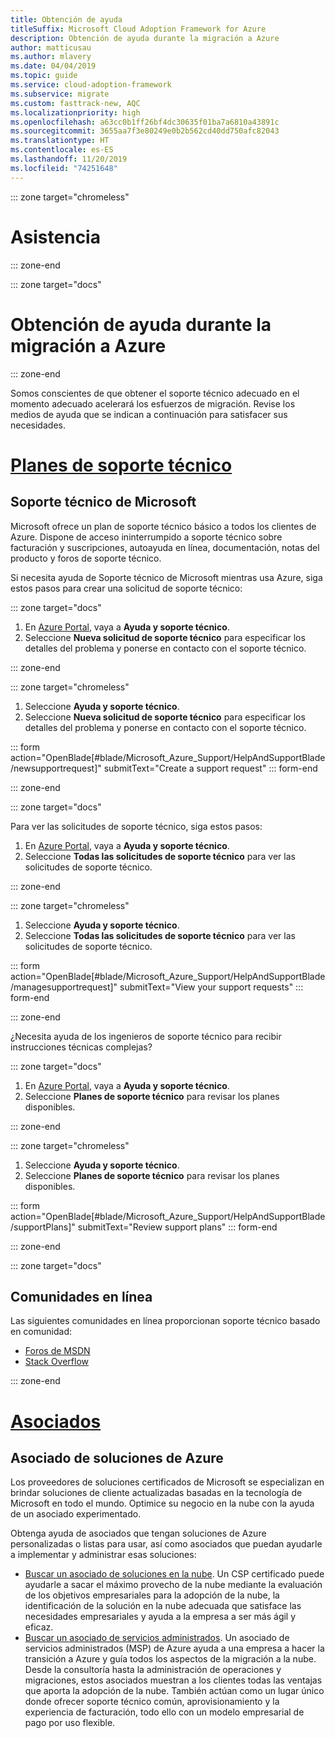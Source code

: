 ```yaml
---
title: Obtención de ayuda
titleSuffix: Microsoft Cloud Adoption Framework for Azure
description: Obtención de ayuda durante la migración a Azure
author: matticusau
ms.author: mlavery
ms.date: 04/04/2019
ms.topic: guide
ms.service: cloud-adoption-framework
ms.subservice: migrate
ms.custom: fasttrack-new, AQC
ms.localizationpriority: high
ms.openlocfilehash: a63cc0b1ff26bf4dc30635f01ba7a6810a43891c
ms.sourcegitcommit: 3655aa7f3e80249e0b2b562cd40dd750afc82043
ms.translationtype: HT
ms.contentlocale: es-ES
ms.lasthandoff: 11/20/2019
ms.locfileid: "74251648"
---
```

::: zone target="chromeless"

# <a name="assistance"></a>Asistencia

::: zone-end

::: zone target="docs"

# <a name="obtain-assistance-during-your-journey-to-azure"></a>Obtención de ayuda durante la migración a Azure

::: zone-end

Somos conscientes de que obtener el soporte técnico adecuado en el momento adecuado acelerará los esfuerzos de migración. Revise los medios de ayuda que se indican a continuación para satisfacer sus necesidades.

# <a name="support-planstabsupportplans"></a>[Planes de soporte técnico](#tab/SupportPlans)

## <a name="microsoft-support"></a>Soporte técnico de Microsoft

Microsoft ofrece un plan de soporte técnico básico a todos los clientes de Azure. Dispone de acceso ininterrumpido a soporte técnico sobre facturación y suscripciones, autoayuda en línea, documentación, notas del producto y foros de soporte técnico.

Si necesita ayuda de Soporte técnico de Microsoft mientras usa Azure, siga estos pasos para crear una solicitud de soporte técnico:

::: zone target="docs"

1. En [Azure Portal](https://portal.azure.com), vaya a **Ayuda y soporte técnico**.
1. Seleccione **Nueva solicitud de soporte técnico** para especificar los detalles del problema y ponerse en contacto con el soporte técnico.

::: zone-end

::: zone target="chromeless"

1. Seleccione **Ayuda y soporte técnico**.
1. Seleccione **Nueva solicitud de soporte técnico** para especificar los detalles del problema y ponerse en contacto con el soporte técnico.

::: form action="OpenBlade[#blade/Microsoft_Azure_Support/HelpAndSupportBlade/newsupportrequest]" submitText="Create a support request" ::: form-end

::: zone-end

::: zone target="docs"

Para ver las solicitudes de soporte técnico, siga estos pasos:

1. En [Azure Portal](https://portal.azure.com), vaya a **Ayuda y soporte técnico**.
1. Seleccione **Todas las solicitudes de soporte técnico** para ver las solicitudes de soporte técnico.

::: zone-end

::: zone target="chromeless"

1. Seleccione **Ayuda y soporte técnico**.
1. Seleccione **Todas las solicitudes de soporte técnico** para ver las solicitudes de soporte técnico.

::: form action="OpenBlade[#blade/Microsoft_Azure_Support/HelpAndSupportBlade/managesupportrequest]" submitText="View your support requests" ::: form-end

::: zone-end

¿Necesita ayuda de los ingenieros de soporte técnico para recibir instrucciones técnicas complejas?

::: zone target="docs"

1. En [Azure Portal](https://portal.azure.com), vaya a **Ayuda y soporte técnico**.
1. Seleccione **Planes de soporte técnico** para revisar los planes disponibles.

::: zone-end

::: zone target="chromeless"

1. Seleccione **Ayuda y soporte técnico**.
1. Seleccione **Planes de soporte técnico** para revisar los planes disponibles.

::: form action="OpenBlade[#blade/Microsoft_Azure_Support/HelpAndSupportBlade/supportPlans]" submitText="Review support plans" ::: form-end

::: zone-end

::: zone target="docs"

## <a name="online-communities"></a>Comunidades en línea

Las siguientes comunidades en línea proporcionan soporte técnico basado en comunidad:

- [Foros de MSDN](https://social.msdn.microsoft.com/Forums/home?forum=windowsazureplatform%2Cazuremarketplace%2Cwindowsazureplatformctp)
- [Stack Overflow](https://stackoverflow.com/questions/tagged/azure)

::: zone-end

# <a name="partnerstabpartners"></a>[Asociados](#tab/Partners)

## <a name="azure-solutions-partner"></a>Asociado de soluciones de Azure

Los proveedores de soluciones certificados de Microsoft se especializan en brindar soluciones de cliente actualizadas basadas en la tecnología de Microsoft en todo el mundo. Optimice su negocio en la nube con la ayuda de un asociado experimentado.

Obtenga ayuda de asociados que tengan soluciones de Azure personalizadas o listas para usar, así como asociados que puedan ayudarle a implementar y administrar esas soluciones:

- [Buscar un asociado de soluciones en la nube](https://www.microsoft.com/solution-providers/home). Un CSP certificado puede ayudarle a sacar el máximo provecho de la nube mediante la evaluación de los objetivos empresariales para la adopción de la nube, la identificación de la solución en la nube adecuada que satisface las necesidades empresariales y ayuda a la empresa a ser más ágil y eficaz.
- [Buscar un asociado de servicios administrados](https://www.microsoft.com/solution-providers/search?cacheId=16a3b49b-fef2-449d-bdf0-628008114cca). Un asociado de servicios administrados (MSP) de Azure ayuda a una empresa a hacer la transición a Azure y guía todos los aspectos de la migración a la nube. Desde la consultoría hasta la administración de operaciones y migraciones, estos asociados muestran a los clientes todas las ventajas que aporta la adopción de la nube. También actúan como un lugar único donde ofrecer soporte técnico común, aprovisionamiento y la experiencia de facturación, todo ello con un modelo empresarial de pago por uso flexible.
